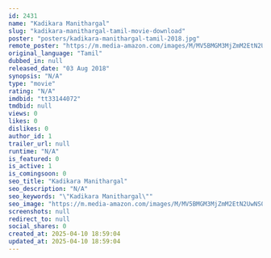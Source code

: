 ```yaml
---
id: 2431
name: "Kadikara Manithargal"
slug: "kadikara-manithargal-tamil-movie-download"
poster: "posters/kadikara-manithargal-tamil-2018.jpg"
remote_poster: "https://m.media-amazon.com/images/M/MV5BMGM3MjZmM2EtN2UwNS00MGY1LWJhYzYtYjExNzcxZjJkMDUxXkEyXkFqcGc@._V1_SX300.jpg"
original_language: "Tamil"
dubbed_in: null
released_date: "03 Aug 2018"
synopsis: "N/A"
type: "movie"
rating: "N/A"
imdbid: "tt33144072"
tmdbid: null
views: 0
likes: 0
dislikes: 0
author_id: 1
trailer_url: null
runtime: "N/A"
is_featured: 0
is_active: 1
is_comingsoon: 0
seo_title: "Kadikara Manithargal"
seo_description: "N/A"
seo_keywords: "\"Kadikara Manithargal\""
seo_image: "https://m.media-amazon.com/images/M/MV5BMGM3MjZmM2EtN2UwNS00MGY1LWJhYzYtYjExNzcxZjJkMDUxXkEyXkFqcGc@._V1_SX300.jpg"
screenshots: null
redirect_to: null
social_shares: 0
created_at: 2025-04-10 18:59:04
updated_at: 2025-04-10 18:59:04
---
```


